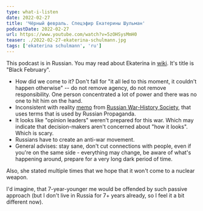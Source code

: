 ```yaml
---
type: what-i-listen
date: 2022-02-27
title: 'Чёрный февраль. Спецэфир Екатерины Шульман'
podcastDate: 2022-02-27
url: https://www.youtube.com/watch?v=5zOHSysMmH0
teaser: ./2022-02-27-ekaterina-schulmann.jpg
tags: ['ekaterina schulmann', 'ru']
---
```


This podcast is in Russian. You may read about Ekaterina in [wiki](https://en.wikipedia.org/wiki/Ekaterina_Schulmann). It's title is "Black February".

- How did we come to it? Don't fall for "it all led to this moment, it couldn't happen otherwise" -- do not remove agency, do not remove responsibility. One person concentrated a lot of power and there was no one to hit him on the hand.
- Inconsistent with reality [memo](https://rvio.histrf.ru/activities/news/zayavlenie-pochetnyh-chlenov-rossijskogo-voenno-istoricheskogo-obshestva-i-ego-aktiva-po-situacii-na-ukraine) from [Russian War-History Society](https://ru.wikipedia.org/wiki/%D0%A0%D0%BE%D1%81%D1%81%D0%B8%D0%B9%D1%81%D0%BA%D0%BE%D0%B5_%D0%B2%D0%BE%D0%B5%D0%BD%D0%BD%D0%BE-%D0%B8%D1%81%D1%82%D0%BE%D1%80%D0%B8%D1%87%D0%B5%D1%81%D0%BA%D0%BE%D0%B5_%D0%BE%D0%B1%D1%89%D0%B5%D1%81%D1%82%D0%B2%D0%BE), that uses terms that is used by Russian Propaganda.
- It looks like "opinion leaders" weren't prepared for this war. Which may indicate that decision-makers aren't concerned about "how it looks". Which is scary.
- Russians have to create an anti-war movement.
- General advises: stay sane, don't cut connections with people, even if you're on the same side - everything may change, be aware of what's happening around, prepare for a very long dark period of time.

Also, she stated multiple times that we hope that it won't come to a nuclear weapon.

I'd imagine, that 7-year-younger me would be offended by such passive approach (but I don't live in Russia for 7+ years already, so I feel it a bit different now).
